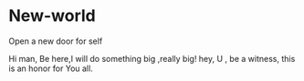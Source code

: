 # New-world
Open a new door for self

Hi  man,
Be here,I will do something big ,really big!
hey, U , be a witness, this is an honor for You all.
